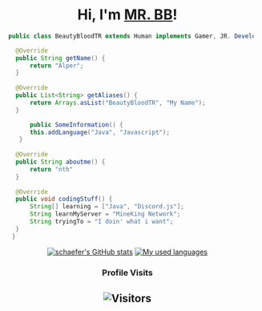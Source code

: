 <div align="center">

<h1>Hi, I'm <a href="https://www.github.com/beautybloodtr">MR. BB</a>!</h1>
</div>

```java
  public class BeautyBloodTR extends Human implements Gamer, JR. Developer {

	@Override
	public String getName() {
		return "Alper";
	}
	
	@Override
	public List<String> getAliases() {
		return Arrays.asList("BeautyBloodTR", "My Name");
	}

        public SomeInformation() {
        this.addLanguage("Java", "Javascript");
     }
     
	@Override
	public String aboutme() {
		return "nth"
	}
    
	@Override
	public void codingStuff() {
		String[] learning = ["Java", "Discord.js"];
		String learnMyServer = "MineKing Network";
		String tryingTo = "I doin' what i want";
	}
   }
```

<!--START_SECTION:waka-->




<!--END_SECTION:waka-->
<div align="center">
	
[![schaefer's GitHub stats](https://github-readme-stats.vercel.app/api?username=beautybloodtr&show_icons=true&title_color=fff&icon_color=79ff97&text_color=9f9f9f&bg_color=151515&count_private=true)](https://github.com/beautybloodtr) 
[![My used languages](https://github-readme-stats.vercel.app/api/top-langs/?username=beautybloodtr&layout=compact&show_icons=true&title_color=fff&icon_color=79ff97&text_color=9f9f9f&bg_color=151515&count_private=true&langs_count=6)](https://github.com/beautybloodtr)
### Profile Visits 

![Visitors](https://komarev.com/ghpvc/?username=beautybloodtr&color=blueviolet)
---

</details>

